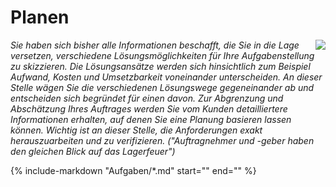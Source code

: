 <!--include-start-->
# Planen
<img style="float: right;" src="https://thomasbeckmann.github.io/moodle-kurse/BG-Q1/Lernsituation01/pics/SolSysLogo.png">*Sie haben sich bisher alle Informationen beschafft, die Sie in die Lage versetzen, verschiedene Lösungsmöglichkeiten für Ihre Aufgabenstellung zu skizzieren. Die Lösungsansätze werden sich hinsichtlich zum Beispiel Aufwand, Kosten und Umsetzbarkeit voneinander unterscheiden. An dieser Stelle wägen Sie die verschiedenen Lösungswege gegeneinander ab und entscheiden sich begründet für einen davon.
Zur Abgrenzung und Abschätzung Ihres Auftrages werden Sie vom Kunden detailliertere Informationen erhalten, auf denen Sie eine Planung basieren lassen können. Wichtig ist an dieser Stelle, die Anforderungen exakt herauszuarbeiten und zu verifizieren. ("Auftragnehmer und -geber haben den gleichen Blick auf das Lagerfeuer")*

<!--include-end-->
{%
   include-markdown "Aufgaben/*.md"
   start="<!--include-start-->"
   end="<!--intro-end-->"
%}

